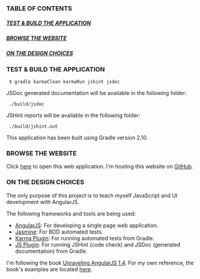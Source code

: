 ### TABLE OF CONTENTS
##### [TEST & BUILD THE APPLICATION](#test-and-build-the-application)
##### [BROWSE THE WEBSITE](#browse-the-website)
##### [ON THE DESIGN CHOICES](#on-the-design-choices)


### <a name="test-and-build-the-application"></a> TEST & BUILD THE APPLICATION

     $ gradle karmaClean karmaRun jshint jsdoc

JSDoc generated documentation will be available in the following folder:

     ./build/jsdoc

JSHint reports will be available in the following folder:

     ./build/jshint.out

This application has been built using Gradle version 2.10.

### <a name="browse-the-website"></a> BROWSE THE WEBSITE

 Click [here](http://marciogualtieri.github.io) to open this web application.
 I'm hosting this website on [GitHub](https://pages.github.com/).

### <a name="on-the-design-choices"></a> ON THE DESIGN CHOICES

The only purpose of this project is to teach myself JavaScript and UI development with AngularJS.

The following frameworks and tools are being used:

* [AngularJS](http://angularjs.org/): For developing a single page web application.
* [Jasmine](http://jasmine.github.io/): For BDD automated tests.
* [Karma Plugin](https://github.com/craigburke/karma-gradle): For running automated tests from Gradle.
* [JS Plugin](https://github.com/eriwen/gradle-js-plugin): For running JSHint (code check) and JSDoc (generated documentation) from Gradle.

I'm following the book [Unraveling AngularJS 1.4](http://www.amazon.com/Unraveling-AngularJS-With-Complete-Samples-ebook/dp/B00ULTPP00).
For my own reference, the book's examples are located [here](https://onedrive.live.com/?authkey=%21AOrZVkcC_sB8S-Q&id=79DA757D3D2B5BAA%21207784&cid=79DA757D3D2B5BAA).
